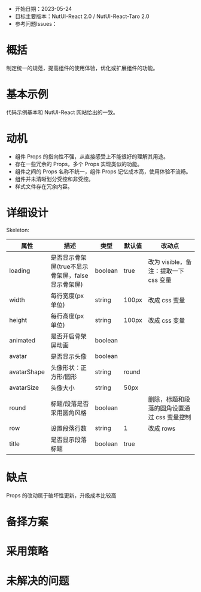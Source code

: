 - 开始日期：2023-05-24
- 目标主要版本：NutUI-React 2.0 / NutUI-React-Taro 2.0
- 参考问题Issues：

# 概括

制定统一的规范，提高组件的使用体验，优化或扩展组件的功能。


# 基本示例

代码示例基本和 NutUI-React 网站给出的一致。


# 动机

- 组件 Props 的指向性不强，从直接感受上不能很好的理解其用途。
- 存在一些冗余的 Props，多个 Props 实现类似的功能。
- 组件之间的 Props 名称不统一，组件 Props 记忆成本高，使用体验不流畅。
- 组件并未清晰划分受控和非受控。
- 样式文件存在冗余内容。


# 详细设计


Skeleton:

| 属性 | 描述 | 类型 | 默认值 | 改动点 |
| --- | --- | --- | --- | --- |
| loading | 是否显示骨架屏(true不显示骨架屏，false显示骨架屏) | boolean | true | 改为 visible，备注：提取一下 css 变量 |
| width | 每行宽度(px单位) | string | 100px | 改成 css 变量 |
| height | 每行高度(px单位) | string | 100px | 改成 css 变量 |
| animated | 是否开启骨架屏动画 | boolean |  |  |
| avatar | 是否显示头像 | boolean |  |  |
| avatarShape | 头像形状：正方形/圆形 | string | round |  |
| avatarSize | 头像大小 | string | 50px |  |
| round | 标题/段落是否采用圆角风格 | boolean |  | 删除，标题和段落的圆角设置通过 css 变量控制 |
| row | 设置段落行数 | string | 1 | 改成 rows |
| title | 是否显示段落标题 | boolean | true |  |


# 缺点

Props 的改动属于破坏性更新，升级成本比较高

# 备择方案


# 采用策略


# 未解决的问题

